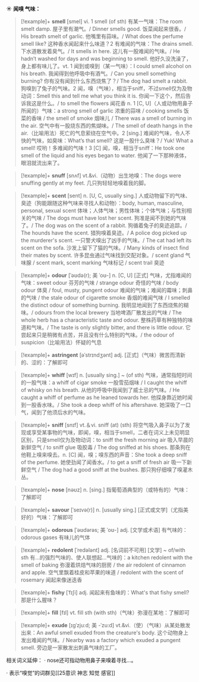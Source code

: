 ☀ <span class="category">**闻嗅 气味：**</span>
>[!example]+ <span class="vocabulary">**smell**</span> [smel] 
> <span class="definition">vi. 1 smell (of sth) 有某一气味：</span>The room smelt damp. 屋子里有潮气。/ Dinner smells good. 饭菜闻起来很香。/ His breath smelt of garlic. 他嘴里有蒜味。/ What does the perfume smell like? 这种香水闻起来什么味道？<span class="definition">2 有难闻的气味：</span>The drains smell. 下水道散发着臭气。/ It smells in here. 这儿有一股难闻的气味。/ He hadn’t washed for days and was beginning to smell. 他好久没洗澡了，身上都有味儿了。<span class="definition">vt. 1 闻到或嗅到（某一气味）：</span>I could smell alcohol on his breath. 我闻得到他呼吸中有酒气。/ Can you smell something burning? 你有没有闻到什么东西烧焦了？/ The dog had smelt a rabbit. 狗嗅到了兔子的气味。<span class="definition">2 闻，嗅（气味），相当于sniff，不过smell仅为及物动词：</span>Smell this and tell me what you think it is. 你闻一下这个，然后告诉我这是什么。/ to smell the flowers 闻花香 <span class="definition">n. 1 [C, U]（人或动物用鼻子所闻的）气味：</span>a strong smell of garlic 浓重的蒜味 / cooking smells 饭菜的香味 / the smell of smoke 烟味儿 / There was a smell of burning in the air. 空气中有一股烧东西的焦煳味。/ The smell of death hangs in the air.（比喻用法）死亡的气息萦绕在空气中。<span class="definition">2 [sing.] 难闻的气味，令人不快的气味，如臭味：</span>What’s that smell? 这是一股什么臭味？/ Yuk! What a smell! 哎哟！多难闻的气味！<span class="definition">3 [C] 闻，嗅，相当于sniff：</span>He took one smell of the liquid and his eyes began to water. 他闻了一下那种液体，眼泪就流出来了。
                      
>[!example]+ <span class="vocabulary">**snuff**</span> [snʌf]
> <span class="definition">vt.&vi.（动物）出生地嗅：</span>The dogs were snuffing gently at my feet. 几只狗轻轻地嗅着我的脚。

>[!example]+ <span class="vocabulary">**scent**</span> [sent]
> <span class="definition">n. [U, C, usually sing.] 人或动物留下的气味、臭迹（狗能跟随这种气味来寻找人和动物）：</span>body, human, masculine, personal, sexual scent 体味；人体气味；男性体味；个体气味；与性别相关的气味 / The dogs must have lost her scent. 狗准是闻不到她的气味了。/ The dog was on the scent of a rabbit. 狗循着兔子的臭迹追踪。/ The hounds have the scent. 猎狗嗅着臭迹。/ A police dog picked up the murderer's scent. 一只警犬嗅出了凶手的气味。/ The cat had left its scent on the sofa. 沙发上留下了猫的气味。/ Many kinds of insect find their mates by scent. 许多昆虫通过气味找到交配对象。/ scent gland 气味腺 / scent mark, scent marking 气味标记 / scent trail 臭迹
           
>[!example]+ <span class="vocabulary">**odour**</span> [ˈəʊdə(r); 美 ˈoʊ-]
> <span class="definition">n. [C, U] [正式] 气味，尤指难闻的气味：</span>sweet odour 芬芳的气味 / strange odour 奇怪的气味 / body odour 体臭 / foul, musty, pungent odour 难闻的气味；难闻的霉味；刺鼻的气味 / the stale odour of cigarette smoke 香烟的难闻气味 / I smelled the distinct odour of something burning. 我明显地闻到了东西烧焦的糊味。/ odours from the local brewery 当地啤酒厂散发出的气味 / The whole herb has a characteristic taste and odour. 整株药草有种独特的味道和气味。/ The taste is only slightly bitter, and there is little odour. 它尝起来只是稍微有点苦，并且没有什么特别的气味。/ the odour of suspicion（比喻用法）怀疑的气息                 

>[!example]+ <span class="vocabulary">**astringent**</span> [əˈstrɪndʒənt]
> <span class="definition">adj. [正式]（气味）微苦而清新的、涩的：</span>了解即可      

>[!example]+ <span class="vocabulary">**whiff**</span> [wɪf]
> <span class="definition">n. [usually sing.] ~ (of sth) 气味，通常指短时间的一股气味：</span>a whiff of cigar smoke 一股雪茄烟味 / I caught the whiff of whisky on his breath. 从他的呼吸中我闻到了威士忌的气味。/ He caught a whiff of perfume as he leaned towards her. 他探身靠近她时闻到一股香水味。/ She took a deep whiff of his aftershave. 她深吸了一口气，闻到了他须后水的气味。

>[!example]+ <span class="vocabulary">**sniff**</span> [snɪf] 
> <span class="definition">vt.＆vi. sniff (at) (sth) 将空气吸入鼻子以为了发现或享受某事物的气味，即闻，嗅，相当于smell，二者在词义上未见明显区别，只是smell仅为及物动词：</span>to sniff the fresh morning air 吸入早晨的新鲜空气 / to sniff glue 吸胶毒 / The dog sniffed at his shoes. 那条狗在他鞋上嗅来嗅去。<span class="definition">n. [C] 闻，嗅；嗅东西的声音：</span>She took a deep sniff of the perfume. 她使劲闻了闻香水。/ to get a sniff of fresh air 吸一下新鲜空气 / The dog had a good sniff at the bushes. 那只狗仔细嗅了嗅灌木丛。

>[!example]+ <span class="vocabulary">**nose**</span> [nəʊz] 
> <span class="definition">n. [sing.] 指葡萄酒典型的（或特有的）气味：</span>了解即可

>[!example]+ <span class="vocabulary">**savour**</span> [ˈseɪvə(r)] 
> <span class="definition">n. [usually sing.] [正式或文学]（尤指美好的）气味：</span>了解即可
           
>[!example]+ <span class="vocabulary">**odorous**</span> [ˈəʊdərəs; 美 ˈoʊ-]
> <span class="definition">adj. [文学或术语] 有气味的：</span>odorous gases 有味儿的气体          

>[!example]+ <span class="vocabulary">**redolent**</span> [ˈredələnt]
> <span class="definition">adj. [名词前不可用] [文学] ~ of/with sth 有…的强烈气味的、使人联想起…气味的：</span>a kitchen redolent with the smell of baking 弥漫着烘焙气味的厨房 / the air redolent of cinnamon and apple. 空气里飘着桂皮和苹果的味道 / redolent with the scent of rosemary 闻起来像迷迭香
           
>[!example]+ <span class="vocabulary">**fishy**</span> [ˈfɪʃi]
> <span class="definition">adj. 闻起来有鱼味的：</span>What's that fishy smell? 那是什么腥味？

>[!example]+ <span class="vocabulary">**fill**</span> [fɪl] 
> <span class="definition">vt. fill sth (with sth)（气味）弥漫在某地：</span>了解即可
           
>[!example]+ <span class="vocabulary">**exude**</span> [ɪgˈzju:d; 美 -ˈzu:d]
> <span class="definition">vt.&vi.（使）（气味）从某处散发出来：</span>An awful smell exuded from the creature's body. 这个动物身上发出难闻的气味。/ Nearby was a factory which exuded a pungent smell. 旁边是一家散发出刺鼻气味的工厂。

相关词义延伸：
· nose还可指动物用鼻子来嗅着寻找…。

· 表示“嗅觉”的词群见[[25意识 神志 知觉 感官]]
